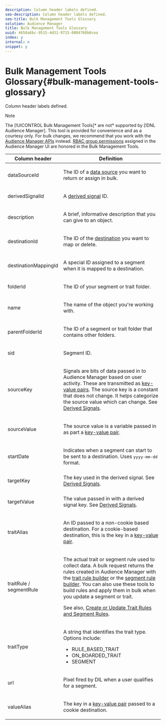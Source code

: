 ```yaml
---
description: Column header labels defined.
seo-description: Column header labels defined.
seo-title: Bulk Management Tools Glossary
solution: Audience Manager
title: Bulk Management Tools Glossary
uuid: 4658a6bc-9515-4d31-9715-0084760b0cea
index: y
internal: n
snippet: y
---
```


# Bulk Management Tools Glossary{#bulk-management-tools-glossary}

Column header labels defined.

<!-- 

<p>r_bulk_glossary.xml </p>

 -->

>[!NOTE]
>
>The [!UICONTROL Bulk Management Tools]* are not* supported by [!DNL Audience Manager]. This tool is provided for convenience and as a courtesy only. For bulk changes, we recommend that you work with the [Audience Manager APIs](https://marketing.adobe.com/resources/help/en_US/aam/?f=c_api.html) instead. [RBAC group permissions](../../c-features/c-administration/administration-overview.md) assigned in the Audience Manager UI are honored in the Bulk Management Tools.

<table id="table_2C2BC2FB3EFC443C9A5AE18EFC6FABFD"> 
 <thead> 
  <tr> 
   <th colname="col1" class="entry"> Column header </th> 
   <th colname="col2" class="entry"> Definition </th> 
  </tr> 
 </thead>
 <tbody> 
  <tr> 
   <td colname="col1"> <p> <span class="term"> dataSourceId</span> </p> </td> 
   <td colname="col2"> <p>The ID of a <a href="../../c-features/datasources-list-and-settings.md#concept_DC7CC030739C436C947078C7877C15AD"> data source</a> you want to return or assign in bulk. </p> </td> 
  </tr> 
  <tr> 
   <td colname="col1"> <p> <span class="term"> derivedSignalId</span> </p> </td> 
   <td colname="col2"> <p>A <a href="../../c-features/derived-signals.md#concept_36FF7303F39E4748AC048D08F9E371C6"> derived signal</a> ID. </p> </td> 
  </tr> 
  <tr> 
   <td colname="col1"> <p> <span class="term"> description</span> </p> </td> 
   <td colname="col2"> <p>A brief, informative description that you can give to an object. </p> </td> 
  </tr> 
  <tr> 
   <td colname="col1"> <p> <span class="term"> destinationId</span> </p> </td> 
   <td colname="col2"> <p>The ID of the <a href="../../c-features/destinations/destinations.md#concept_5BDA346C376C4B719EA394108AB2735A"> destination</a> you want to map or delete. </p> </td> 
  </tr> 
  <tr> 
   <td colname="col1"> <p> <span class="term"> destinationMappingId</span> </p> </td> 
   <td colname="col2"> <p>A special ID assigned to a segment when it is mapped to a destination. </p> </td> 
  </tr> 
  <tr> 
   <td colname="col1"> <p> <span class="term"> folderId</span> </p> </td> 
   <td colname="col2"> <p>The ID of your segment or trait folder. </p> </td> 
  </tr> 
  <tr> 
   <td colname="col1"> <p> <span class="term"> name</span> </p> </td> 
   <td colname="col2"> <p>The name of the object you're working with. </p> </td> 
  </tr> 
  <tr> 
   <td colname="col1"> <p> <span class="term"> parentFolderId</span> </p> </td> 
   <td colname="col2"> <p>The ID of a segment or trait folder that contains other folders. </p> </td> 
  </tr> 
  <tr> 
   <td colname="col1"> <p> <span class="term"> sid</span> </p> </td> 
   <td colname="col2"> <p>Segment ID. </p> </td> 
  </tr> 
  <tr> 
   <td colname="col1"> <p> <span class="term"> sourceKey</span> </p> </td> 
   <td colname="col2"> <p>Signals are bits of data passed in to <span class="keyword"> Audience Manager</span> based on user activity. These are transmitted as <a href="../../reference/key-value-pairs-explained.md#concept_E4236E003076483AA939791FE2492B49"> key-value pairs</a>. The source key is a constant that does not change. It helps categorize the source value which can change. See <a href="../../c-features/derived-signals.md#concept_36FF7303F39E4748AC048D08F9E371C6"> Derived Signals</a>. </p> </td> 
  </tr> 
  <tr> 
   <td colname="col1"> <p> <span class="term"> sourceValue</span> </p> </td> 
   <td colname="col2"> <p>The source value is a variable passed in as part a <a href="../../reference/key-value-pairs-explained.md#concept_E4236E003076483AA939791FE2492B49"> key-value pair</a>. </p> </td> 
  </tr> 
  <tr> 
   <td colname="col1"> <p> <span class="term"> startDate</span> </p> </td> 
   <td colname="col2"> <p>Indicates when a segment can start to be sent to a destination. Uses <tt>yyyy-mm-dd</tt> format. </p> </td> 
  </tr> 
  <tr> 
   <td colname="col1"> <p> <span class="term"> targetKey</span> </p> </td> 
   <td colname="col2">The key used in the derived signal. See <a href="../../c-features/derived-signals.md#concept_36FF7303F39E4748AC048D08F9E371C6"> Derived Signals</a>. </td> 
  </tr> 
  <tr> 
   <td colname="col1"> <p> <span class="term"> targetValue</span> </p> </td> 
   <td colname="col2"> <p>The value passed in with a derived signal key. See <a href="../../c-features/derived-signals.md#concept_36FF7303F39E4748AC048D08F9E371C6"> Derived Signals</a>. </p> </td> 
  </tr> 
  <tr> 
   <td colname="col1"> <p> <span class="term"> traitAlias</span> </p> </td> 
   <td colname="col2"> <p>An ID passed to a non-cookie based destination. For a cookie-based destination, this is the key in a <a href="../../reference/key-value-pairs-explained.md#concept_E4236E003076483AA939791FE2492B49"> key-value pair</a>. </p> </td> 
  </tr> 
  <tr> 
   <td colname="col1"> <p> <span class="term"> traitRule / segmentRule</span> </p> </td> 
   <td colname="col2"> <p>The actual trait or segment rule used to collect data. A bulk request returns the rules created in <span class="keyword"> Audience Manager</span> with the <a href="../../c-features/traits/about-trait-builder.md#concept_BCDC4BCAEB4A4879AFA4A9B98D9ED369"> trait rule builder</a> or the <a href="../../c-features/c-segments/segment-builder.md#concept_FABA1F399CFD4E83B874043638D0FA54"> segment rule builder</a>. You can also use these tools to build rules and apply them in bulk when you update a segment or trait. </p> <p>See also, <a href="../../reference/bulk-management-tools/bulk-rules.md#concept_0C752BE1F2E74FEE9611385DE08EB7D2"> Create or Update Trait Rules and Segment Rules</a>. </p> </td> 
  </tr> 
  <tr> 
   <td colname="col1"> <p> <span class="term"> traitType</span> </p> </td> 
   <td colname="col2"> <p>A string that identifies the trait type. Options include: </p> 
    <ul id="ul_AB5B4F87B14241DCBBE44B0B7BD4EF72"> 
     <li id="li_21F9412CDDC64FAA888C6542E284C436"> <span class="codeph"> RULE_BASED_TRAIT</span> </li> 
     <li id="li_5A5EA9A1EC5C45C991875EBBE7979A5A"> <span class="codeph"> ON_BOARDED_TRAIT </span> </li> 
     <li id="li_F38B58ADE3324E97A71E3F94F11945BE"> <span class="codeph"> SEGMENT</span> </li> 
    </ul> </td> 
  </tr> 
  <tr> 
   <td colname="col1"> <p> <span class="term"> url</span> </p> </td> 
   <td colname="col2"> <p>Pixel fired by DIL when a user qualifies for a segment. </p> </td> 
  </tr> 
  <tr> 
   <td colname="col1"> <p> <span class="term"> valueAlias</span> </p> </td> 
   <td colname="col2"> <p>The key in a <a href="../../reference/key-value-pairs-explained.md#concept_E4236E003076483AA939791FE2492B49"> key-value pair</a> passed to a cookie destination. </p> </td> 
  </tr> 
 </tbody> 
</table>

